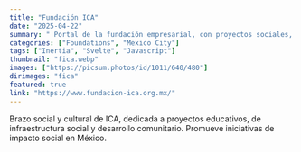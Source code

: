 ```yaml
---
title: "Fundación ICA"
date: "2025-04-22"
summary: " Portal de la fundación empresarial, con proyectos sociales, transparencia y convocatorias."
categories: ["Foundations", "Mexico City"]
tags: ["Inertia", "Svelte", "Javascript"]
thumbnail: "fica.webp"
images: ["https://picsum.photos/id/1011/640/480"]
dirimages: "fica"
featured: true
link: "https://www.fundacion-ica.org.mx/"
---
```


Brazo social y cultural de ICA, dedicada a proyectos educativos, de infraestructura
social y desarrollo comunitario. Promueve iniciativas de impacto social en México.
